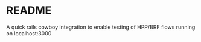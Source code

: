# README

A quick rails cowboy integration to enable testing of HPP/BRF flows running on localhost:3000